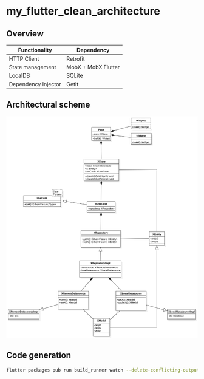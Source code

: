 # my_flutter_clean_architecture

## Overview

| Functionality       | Dependency          |
|---------------------|---------------------|
| HTTP Client         | Retrofit            |
| State management    | MobX + MobX Flutter |
| LocalDB             | SQLite              |
| Dependency Injector | GetIt               |

## Architectural scheme

![uml](./uml.svg)

## Code generation

```sh
flutter packages pub run build_runner watch --delete-conflicting-outputs
```
